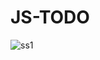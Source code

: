 # JS-TODO
![ss1](https://github.com/Harshal-Meher/JS-TODO/assets/134125835/14b94b2a-6d70-4a60-9fd3-7af10d5ca53f)
